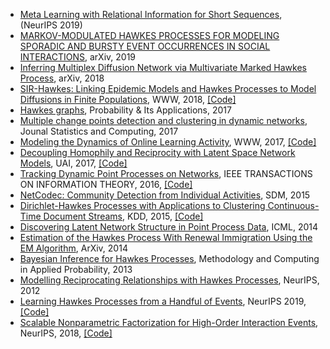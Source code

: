 * [Meta Learning with Relational Information for Short Sequences](https://papers.nips.cc/paper/2019/file/6fe43269967adbb64ec6149852b5cc3e-Paper.pdf),  (NeurIPS 2019)
* [MARKOV-MODULATED HAWKES PROCESSES FOR MODELING SPORADIC AND BURSTY EVENT OCCURRENCES IN SOCIAL INTERACTIONS](https://arxiv.org/pdf/1903.03223.pdf), arXiv, 2019
* [Inferring Multiplex Diffusion Network via Multivariate Marked Hawkes Process](https://arxiv.org/pdf/1809.07688.pdf), arXiv, 2018
* [SIR-Hawkes: Linking Epidemic Models and Hawkes Processes to Model Diffusions in Finite Populations](https://arxiv.org/pdf/1711.01679.pdf), WWW, 2018, [\[Code\]](https://github.com/computationalmedia/sir-hawkes)
* [Hawkes graphs](https://people.math.ethz.ch/~embrecht/ftp/Hawkes-Graphs-2017.pdf), Probability & Its Applications, 2017
* [Multiple change points detection and clustering in dynamic networks](https://link.springer.com/content/pdf/10.1007/s11222-017-9775-1.pdf), Jounal Statistics and Computing, 2017
* [Modeling the Dynamics of Online Learning Activity](https://arxiv.org/pdf/1610.05775.pdf), WWW, 2017, [\[Code\]](https://github.com/Networks-Learning/hdhp.py)
* [Decoupling Homophily and Reciprocity with Latent Space Network Models](https://www.cs.purdue.edu/homes/neville/papers/yang-et-al-uai2017.pdf), UAI, 2017, [\[Code\]](https://github.com/jiaseny/lspp)
* [Tracking Dynamic Point Processes on Networks](https://arxiv.org/pdf/1409.0031.pdf), IEEE TRANSACTIONS ON INFORMATION THEORY, 2016, [\[Code\]](https://github.com/erichall87/HawkesCode)
* [NetCodec: Community Detection from Individual Activities](https://epubs.siam.org/doi/pdf/10.1137/1.9781611974010.11), SDM, 2015
* [Dirichlet-Hawkes Processes with Applications to Clustering Continuous-Time Document Streams](https://dl.acm.org/doi/pdf/10.1145/2783258.2783411), KDD, 2015, [\[Code\]](https://github.com/JFChi/Dirichlet-Hawkes-Process)
* [Discovering Latent Network Structure in Point Process Data](https://scholar.harvard.edu/files/hips/files/linderman-networks-icml-2014.pdf), ICML, 2014
* [Estimation of the Hawkes Process With Renewal Immigration Using the EM Algorithm](https://arxiv.org/pdf/1407.7118.pdf), ArXiv, 2014
* [Bayesian Inference for Hawkes Processes](https://link.springer.com/content/pdf/10.1007/s11009-011-9272-5.pdf), Methodology and Computing in Applied Probability, 2013
* [Modelling Reciprocating Relationships with Hawkes Processes](https://proceedings.neurips.cc/paper/2012/file/40cb228987243c91b2dd0b7c9c4a0856-Paper.pdf), NeurIPS, 2012
* [Learning Hawkes Processes from a Handful of Events](https://github.com/trouleau/var-hawkes), NeurIPS 2019, [\[Code\]](https://github.com/trouleau/var-hawkes)
* [Scalable Nonparametric Factorization for High-Order Interaction Events](http://proceedings.mlr.press/v108/pan20b/pan20b.pdf), NeurIPS, 2018, [\[Code\]](https://github.com/yishuaidu/Stochastic-Nonparametric-Event-Tensor-Decomposition)
